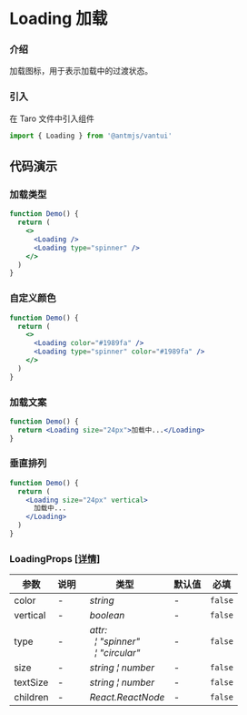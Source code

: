 # Loading 加载

### 介绍

加载图标，用于表示加载中的过渡状态。

### 引入

在 Taro 文件中引入组件

```js
import { Loading } from '@antmjs/vantui'
```

## 代码演示

### 加载类型

```jsx
function Demo() {
  return (
    <>
      <Loading />
      <Loading type="spinner" />
    </>
  )
}
```

### 自定义颜色

```jsx
function Demo() {
  return (
    <>
      <Loading color="#1989fa" />
      <Loading type="spinner" color="#1989fa" />
    </>
  )
}
```

### 加载文案

```jsx
function Demo() {
  return <Loading size="24px">加载中...</Loading>
}
```

### 垂直排列

```jsx
function Demo() {
  return (
    <Loading size="24px" vertical>
      加载中...
    </Loading>
  )
}
```

### LoadingProps [[详情]](https://github.com/AntmJS/vantui/tree/main/packages/vantui/types/loading.d.ts)

| 参数     | 说明 | 类型                                                                                                                              | 默认值 | 必填    |
| -------- | ---- | --------------------------------------------------------------------------------------------------------------------------------- | ------ | ------- |
| color    | -    | _&nbsp;&nbsp;string<br/>_                                                                                                         | -      | `false` |
| vertical | -    | _&nbsp;&nbsp;boolean<br/>_                                                                                                        | -      | `false` |
| type     | -    | _&nbsp;&nbsp;attr:<br/>&nbsp;&nbsp;&nbsp;&nbsp;&brvbar;&nbsp;"spinner"<br/>&nbsp;&nbsp;&nbsp;&nbsp;&brvbar;&nbsp;"circular"<br/>_ | -      | `false` |
| size     | -    | _&nbsp;&nbsp;string&nbsp;&brvbar;&nbsp;number<br/>_                                                                               | -      | `false` |
| textSize | -    | _&nbsp;&nbsp;string&nbsp;&brvbar;&nbsp;number<br/>_                                                                               | -      | `false` |
| children | -    | _&nbsp;&nbsp;React.ReactNode<br/>_                                                                                                | -      | `false` |

